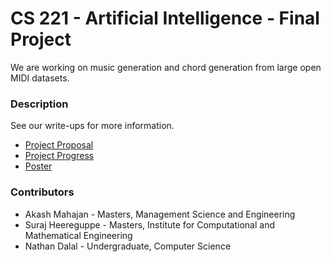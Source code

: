 # CS 221 - Artificial Intelligence - Final Project

We are working on music generation and chord generation from large open MIDI datasets.

### Description

See our write-ups for more information.
- [Project Proposal](reports/proposal.pdf)
- [Project Progress](reports/progress.pdf)
- [Poster](reports/poster.pdf)

### Contributors
- Akash Mahajan - Masters, Management Science and Engineering
- Suraj Heereguppe - Masters, Institute for Computational and Mathematical Engineering
- Nathan Dalal - Undergraduate, Computer Science